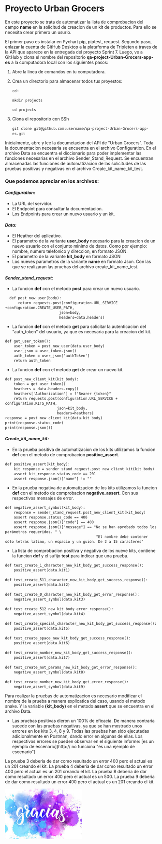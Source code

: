 #  **Proyecto Urban Grocers** 

En este proyecto se trata de automatizar la lista de comprobacion del campo **name**  en la solicitud de creacion de un kit de productos. Para ello se necesita crear primero un usurio.

El primer paso es instalar en Pychart pip, piptest, request.
Segundo paso, enlazar la cuenta de GitHub Desktop a la plataforma de Tripleten a traves de la API que aparece en la entregada del proyecto Sprint 7.
Luego, ve a GitHub y clona el nombre del repositorio **qa-project-Urban-Grocers-app-es**  a la computadora local con los siguientes pasos:

1. Abre la linea de comandos en tu computadora.
2. Crea un directorio para almacenar todos tus proyestos:

     `cd~`

     `mkdir projects`

      `cd projects`

 3. Clona el repositorio con SSh

    `git clone git@github.com:username/qa-project-Urban-Grocers-app-es.git`

Inicialmente, abre y lee la documetacion del API de "Urban Grocers".  Toda la documentacion necesaria se encuentra en el archivo Configuration. 
En el archivo Data se encuentra el diccionario para poder implementar las funciones necesarias en el archivo Sender_Stand_Request.
Se encuentran almacenadas las funciones de automatizacion de las solicitudes de las pruebas positivas y negativas en el archivo Create_kit_name_kit_test.

### Que podemos apreciar en los archivos:

#### _Configuration:_
* La URL del servidor. 
* El Endpoint para consultar la documentacion. 
* Los Endpoints para crear un nuevo usuario y un kit.

#### _Data:_ 
* El Heather del  aplicativo.
* El parametro de la variante **user_body** necesario para la creacion de un nuevo usuario con el conjunto minimo de datos. Como por ejemplo: nombre, numero telefonico y direccion, en formato JSON.
* El parametro de la variante **kit_body** en formato JSON
* Los nueves parametros de la variante **name** en formato Json. Con las que se realizaran las pruebas del archivo create_kit_name_test.

#### _Sender_stand_request:_ 
* La funcion **def** con el metodo **post** para crear un nuevo usuario. 

```
  def post_new_user(body): 
      return requests.post(configuration.URL_SERVICE +configuration.CREATE_USER_PATH,
                         json=body,
                         headers=data.headers)
```
  

* La funcion **def** con el metodo **get** para solicitar la autenticacion del "auth_token" del usuario, ya que es necesaria para la creacion del kit.
```
def get_user_token():
    user_token = post_new_user(data.user_body)
    user_json = user_token.json()
    auth_token = user_json['authToken']
    return auth_token
```
 
* La funcion **def** con el metodo **get** de crear un nuevo kit.
```
def post_new_client_kit(kit_body):
    token = get_user_token()
    heathers = data.headers.copy()
    heathers['Authorization'] = f"Bearer {token}"
    return requests.post(configuration.URL_SERVICE + configuration.KITS_PATH,
                        json=kit_body,
                        headers=heathers)
response = post_new_client_kit(data.kit_body)
print(response.status_code)
print(response.json())
```


#### _Create_kit_name_kit:_
* En la prueba positiva de automatizacion de los kits utilizamos la funcion **def** con el metodo de comprobacion **positive_assert**. 
```
def positive_assert(kit_body):
    kit_response = sender_stand_request.post_new_client_kit(kit_body)
    assert kit_response.status_code == 201
    assert response.json()["name"] != ""
```

* En la prueba negativa de automatizacion de los kits utilizamos la funcion **def** con el metodo de comprobacion **negative_assert**. Con sus respectivos mensajes de error. 
```
def negative_assert_symbol(kit_body):
    response = sender_stand_request.post_new_client_kit(kit_body) 
    assert response.status_code == 400
	assert response.json()["code"] == 400
    assert response.json()["message"] == "No se han aprobado todos los parámetros requeridos. " \
                                      	  "El nombre debe contener sólo letras latino, un espacio y un guión. De 2 a 15 caracteres"
```

* La lista de comprobacion positiva y negativa de los nueve kits, contiene la funcion **def** y el sufijo **test** para indicar que una prueba.
```
def test_create_1_character_new_kit_body_get_success_response():
    positive_assert(data.kit1)
    
def test_create_511_character_new_kit_body_get_success_response():
    positive_assert(data.kit2)

def test_create_0_character_new_kit_body_get_error_response():
    negative_assert_symbol(data.kit3)
    
def test_create_512_new_kit_body_error_response():
    negative_assert_symbol(data.kit4)
    
def test_create_special_character_new_kit_body_get_success_response():
    positive_assert(data.kit5)

def test_create_space_new_kit_body_get_success_response():
    positive_assert(data.kit6)
    
def test_create_number_new_kit_body_get_success_response():
    positive_assert(data.kit7)
    
def test_create_not_params_new_kit_body_get_error_response():
    negative_assert_symbol(data.kit8)
    
def test_create_number_new_kit_body_get_error_response():
    negative_assert_symbol(data.kit9)    
```

Para realizar la pruebas de automatizacion es necesario modificar el nombre de la prueba a manera explicatica del caso, usando el metodo snake.  Y la variable **(kit_body)** en el metodo **assert** que se encuentra en el archivo Data.

* Las pruebas positivas dieron un 100% de eficacia. De manera contraria sucede con las pruebas negativas,
ya que se han mostrado unos errores en los kits 3, 4, 8 y 9. Todas las pruebas han sido ejecutadas adicionalmente en Postman, dando error en algunas de ellas. Los respectivos errores se pueden observar en el siguiente informe:  [es un ejemplo de escenario](http:// no funciona "es una ejemplo de escenario")

La prueba 3 deberia de dar como resultado un error 400 pero el actual es un 201 creando el kit.
La prueba 4 deberia de dar como resultado un error 400 pero el actual es un 201 creando el kit.
La prueba 8 deberia de dar como resultado un error 400 pero el actual es un 500.
La prueba 9 deberia de dar como resultado un error 400 pero el actual es un 201 creando el kit.

![img_1.png](img_1.png)